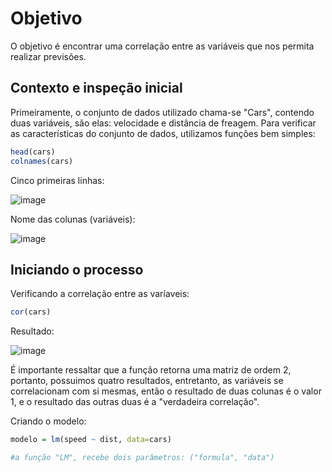 # Objetivo

O objetivo é encontrar uma correlação entre as variáveis que nos permita realizar previsões.


## Contexto e inspeção inicial

Primeiramente, o conjunto de dados utilizado chama-se "Cars", contendo duas variáveis, são elas: velocidade e distância de freagem. Para verificar as características do conjunto de dados, utilizamos funções bem simples:

```r
head(cars)
colnames(cars)
```

Cinco primeiras linhas:

![image](https://github.com/user-attachments/assets/c163d724-c5c6-4726-9e51-a354b58feed4)

Nome das colunas (variáveis):

![image](https://github.com/user-attachments/assets/22e3e4d8-5c75-42ae-b001-c914a6a39098)

## Iniciando o processo

Verificando a correlação entre as varíaveis:

```r
cor(cars)
```

Resultado:

![image](https://github.com/user-attachments/assets/5bac00b8-12a2-4f64-a8f1-ed2ee268313f)


É importante ressaltar que  a função retorna uma matriz de ordem 2, portanto, possuimos quatro resultados, entretanto, as variáveis se correlacionam com si mesmas, então o resultado de duas colunas é o valor 1, e o resultado das outras duas é a "verdadeira correlação".

Criando o modelo:

```r
modelo = lm(speed ~ dist, data=cars)

#a função "LM", recebe dois parâmetros: ("formula", "data")
```




